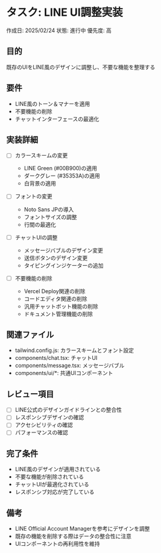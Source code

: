 # タスク: LINE UI調整実装
作成日: 2025/02/24
状態: 進行中
優先度: 高

## 目的
既存のUIをLINE風のデザインに調整し、不要な機能を整理する

## 要件
- LINE風のトーン＆マナーを適用
- 不要機能の削除
- チャットインターフェースの最適化

## 実装詳細
- [ ] カラースキームの変更
  - LINE Green (#00B900)の適用
  - ダークグレー (#35353A)の適用
  - 白背景の適用

- [ ] フォントの変更
  - Noto Sans JPの導入
  - フォントサイズの調整
  - 行間の最適化

- [ ] チャットUIの調整
  - メッセージバブルのデザイン変更
  - 送信ボタンのデザイン変更
  - タイピングインジケーターの追加

- [ ] 不要機能の削除
  - Vercel Deploy関連の削除
  - コードエディタ関連の削除
  - 汎用チャットボット機能の削除
  - ドキュメント管理機能の削除

## 関連ファイル
- tailwind.config.js: カラースキームとフォント設定
- components/chat.tsx: チャットUI
- components/message.tsx: メッセージバブル
- components/ui/*: 共通UIコンポーネント

## レビュー項目
- [ ] LINE公式のデザインガイドラインとの整合性
- [ ] レスポンシブデザインの確認
- [ ] アクセシビリティの確認
- [ ] パフォーマンスの確認

## 完了条件
- LINE風のデザインが適用されている
- 不要な機能が削除されている
- チャットUIが最適化されている
- レスポンシブ対応が完了している

## 備考
- LINE Official Account Managerを参考にデザインを調整
- 既存の機能を削除する際はデータの整合性に注意
- UIコンポーネントの再利用性を維持
